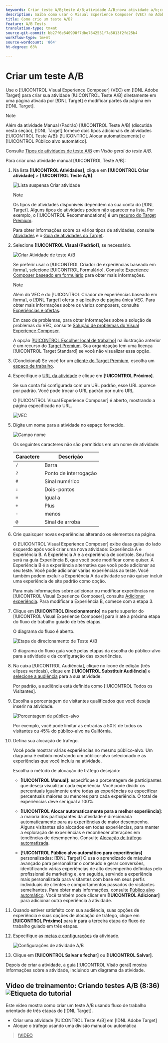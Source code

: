 ```yaml
---
keywords: Criar teste A/B;teste A/B;atividade A/B;nova atividade a/b;criar a/b
description: Saiba como usar o Visual Experience Composer (VEC) no Adobe Target para criar sua atividade de teste A/B diretamente em uma página ativada pelo Público alvo.
title: Como crio um teste A/B?
feature: A/B Tests
translation-type: tm+mt
source-git-commit: bb27f6e540998f7dbe7642551f7a5013f2fd25b4
workflow-type: tm+mt
source-wordcount: '864'
ht-degree: 63%

---
```



# Criar um teste A/B

Use o [!UICONTROL Visual Experience Composer] (VEC) em [!DNL Adobe Target] para criar sua atividade [!UICONTROL Teste A/B] diretamente em uma página ativada por [!DNL Target] e modificar partes da página em [!DNL Target].

>[!NOTE]
>
>Além da atividade Manual (Padrão) [!UICONTROL Teste A/B] (discutida nesta seção), [!DNL Target] fornece dois tipos adicionais de atividades [!UICONTROL Teste A/B]: [!UICONTROL Alocar automaticamente] e [!UICONTROL Público alvo automático].
>
>Consulte [Tipos de atividades de teste A/B](/help/c-activities/t-test-ab/test-ab.md#types) em *Visão geral do teste A/B*.

Para criar uma atividade manual [!UICONTROL Teste A/B]:

1. Na lista **[!UICONTROL Atividades]**, clique em **[!UICONTROL Criar atividade]** > **[!UICONTROL Teste A/B]**.

   ![Lista suspensa Criar atividade](/help/c-activities/t-test-ab/t-test-create-ab/assets/ab_select-new.png)

   >[!NOTE]
   >
   >Os tipos de atividades disponíveis dependem da sua conta do [!DNL Target]. Alguns tipos de atividades podem não aparecer na lista. Por exemplo, o [!UICONTROL Recommendations] é um [recurso do Target Premium](/help/c-intro/intro.md#premium).
   >
   >Para obter informações sobre os vários tipos de atividades, consulte [Atividades](/help/c-activities/activities.md#concept_D317A95A1AB54674BA7AB65C7985BA03) e o [Guia de atividades do Target](/help/c-activities/target-activities-guide.md).

1. Selecione **[!UICONTROL Visual (Padrão)]**, se necessário.

   ![Criar Atividade de teste A/B](/help/c-activities/t-test-ab/t-test-create-ab/assets/create-ab.png)

   Se preferir usar o [!UICONTROL Criador de experiências baseado em forma], selecione [!UICONTROL Formulário]. Consulte [Experience Composer baseado em formulário](/help/c-experiences/form-experience-composer.md) para obter mais informações.

   >[!NOTE]
   >
   >Além do VEC e do [!UICONTROL Criador de experiências baseado em forma], o [!DNL Target] oferta o aplicativo de página única VEC. Para obter mais informações sobre os vários composers, consulte [Experiências e ofertas](/help/c-experiences/experiences.md).
   >
   >Em caso de problemas, para obter informações sobre a solução de problemas do VEC, consulte [Solução de problemas do Visual Experience Composer](/help/c-experiences/c-visual-experience-composer/r-troubleshoot-composer/troubleshoot-composer.md).
   >
   >A opção [[!UICONTROL Escolher local de trabalho]](/help/administrating-target/c-user-management/property-channel/property-channel.md) na ilustração anterior é um recurso do [Target Premium](/help/c-intro/intro.md). Sua organização tem uma licença [!UICONTROL Target Standard] se você não visualizar essa opção.

1. (Condicional) Se você for um [cliente do Target Premium](/help/c-intro/intro.md#premium), escolha um [espaço de trabalho](/help/administrating-target/c-user-management/property-channel/property-channel.md).

1. Especifique o [URL da atividade](/help/c-activities/t-test-ab/t-test-create-ab/ab-activity-url.md) e clique em **[!UICONTROL Próximo]**.

   Se sua conta foi configurada com um URL padrão, esse URL aparece por padrão. Você pode trocar o URL padrão por outro URL.

   O [!UICONTROL Visual Experience Composer] é aberto, mostrando a página especificada no URL.

   ![VEC](/help/c-activities/t-test-ab/t-test-create-ab/assets/vec-new.png)

1. Digite um nome para a atividade no espaço fornecido.

   ![Campo nome](/help/c-activities/t-test-ab/t-test-create-ab/assets/ab_newname-new.png)

   Os seguintes caracteres não são permitidos em um nome de atividade:

   | Caractere | Descrição |
   |--- |--- |
   | `/` | Barra |
   | `?` | Ponto de interrogação |
   | `#` | Sinal numérico |
   | `:` | Dois-pontos |
   | `=` | Igual a |
   | `+` | Plus |
   | `-` | menos |
   | `@` | Sinal de arroba |

1. Crie quaisquer novas experiências alterando os elementos na página.

   O [!UICONTROL Visual Experience Composer] exibe duas guias do lado esquerdo após você criar uma nova atividade: Experiência A e Experiência B. A Experiência A é a experiência de controle. Seu foco será na guia Experiência B, que você pode modificar como quiser. A Experiência B é a experiência alternativa que você pode adicionar ao seu teste. Você pode adicionar várias experiências ao teste. Você também podem excluir a Experiência A da atividade se não quiser incluir uma experiência de site padrão como opção.

   Para mais informações sobre adicionar ou modificar experiências no [!UICONTROL Visual Experience Composer], consulte  [Adicionar experiência](/help/c-activities/t-test-ab/t-test-create-ab/ab-add-experience.md#task_454646F2895242D3B92DC395A0CE1A00). Para modificar a Experiência B, comece com a etapa 3.

1. Clique em **[!UICONTROL Direcionamento]** na parte superior do [!UICONTROL Visual Experience Composer] para ir até a próxima etapa do fluxo de trabalho guiado de três etapas.

   O diagrama do fluxo é aberto.

   ![Etapa de direcionamento de Teste A/B](/help/c-activities/t-test-ab/t-test-create-ab/assets/ab_flow-new.png)

   O diagrama do fluxo guia você pelas etapas da escolha do público-alvo para a atividade e da configuração das experiências.

1. Na caixa [!UICONTROL Audiência], clique no ícone de edição (três elipses verticais), clique em **[!UICONTROL Substituir Audiência]** e [selecione a audiência](/help/c-activities/t-test-ab/t-test-create-ab/ab-audience.md) para a sua atividade.

   Por padrão, a audiência está definida como [!UICONTROL Todos os Visitantes].

1. Escolha a porcentagem de visitantes qualificados que você deseja inserir na atividade.

   ![Porcentagem de público-alvo](/help/c-activities/t-test-ab/t-test-create-ab/assets/audperc-new.png)

   Por exemplo, você pode limitar as entradas a 50% de todos os visitantes ou 45% do público-alvo na Califórnia.

1. Defina sua alocação de tráfego.

   Você pode mostrar várias experiências no mesmo público-alvo. Um diagrama é exibido mostrando um público-alvo selecionado e as experiências que você incluiu na atividade.

   Escolha o método de alocação de tráfego desejado:

   * **[!UICONTROL Manual]**: especifique a porcentagem de participantes que deseja visualizar cada experiência. Você pode dividir os percentuais igualmente entre todas as experiências ou especificar percentuais maiores ou menores para cada experiência. O total de experiências deve ser igual a 100%.

   * **[!UICONTROL Alocar automaticamente para a melhor experiência]**: a maioria dos participantes da atividade é direcionada automaticamente para as experiências de maior desempenho. Alguns visitantes são alocados em todas experiências, para manter a exploração de experiências e reconhecer alterações em tendências de desempenho. Consulte [Alocação de tráfego automatizada](/help/c-activities/automated-traffic-allocation/automated-traffic-allocation.md#concept_A1407678796B4C569E94CBA8A9F7F5D4).

   * **[!UICONTROL Público alvo automático para experiências]** personalizadas:  [!DNL Target] O usa o aprendizado de máquina avançado para personalizar o conteúdo e gerar conversões, identificando várias experiências de alto desempenho definidas pelo profissional de marketing e, em seguida, servindo a experiência mais personalizada para visitantes com base em seus perfis individuais de clientes e comportamentos passados de visitantes semelhantes. Para obter mais informações, consulte [Público alvo automático](/help/c-activities/auto-target/auto-target-to-optimize.md).
   Você também pode clicar em **[!UICONTROL Adicionar]** para adicionar outra experiência à atividade.

1. Quando estiver satisfeito com sua audiência, suas opções de experiência e suas opções de alocação de tráfego, clique em **[!UICONTROL Próximo]** para ir para a terceira etapa do fluxo de trabalho guiado em três etapas.

1. Especifique as [metas e configurações](/help/c-activities/t-test-ab/t-test-create-ab/ab-goals-and-settings.md) da atividade.

   ![Configurações de atividade A/B](/help/c-activities/t-test-ab/t-test-create-ab/assets/ab_settings-new.png)

1. Clique em **[!UICONTROL Salvar e fechar]** ou **[!UICONTROL Salvar]**.

Depois de criar a atividade, a guia [!UICONTROL Visão geral] mostra informações sobre a atividade, incluindo um diagrama da atividade.

## Vídeo de treinamento: Criando testes A/B (8:36) ![Etiqueta do tutorial](/help/assets/tutorial.png)

Este vídeo mostra como criar um teste A/B usando fluxo de trabalho orientado de três etapas do [!DNL Target].

* Criar uma atividade [!UICONTROL Teste A/B] em [!DNL Adobe Target]
* Aloque o tráfego usando uma divisão manual ou automática

>[!VIDEO](https://video.tv.adobe.com/v/17391)
